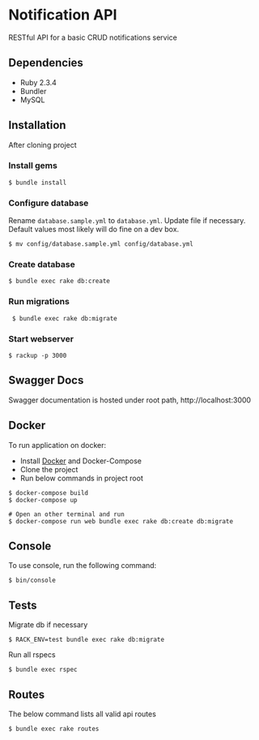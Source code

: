 # Notification API

RESTful API for a basic CRUD notifications service

## Dependencies

- Ruby 2.3.4
- Bundler
- MySQL

## Installation

After cloning project

### Install gems

 ```shell
 $ bundle install
 ```

### Configure database

 Rename `database.sample.yml` to `database.yml`. Update file if necessary. Default values most likely will do fine on a dev box.

 ```shell
 $ mv config/database.sample.yml config/database.yml
 ```

### Create database

 ```shell
 $ bundle exec rake db:create
 ```

### Run migrations

```shell
 $ bundle exec rake db:migrate
 ```

### Start webserver

 ```shell
 $ rackup -p 3000
 ```

## Swagger Docs

Swagger documentation is hosted under root path, http://localhost:3000

## Docker

To run application on docker:

- Install [Docker](https://docs.docker.com/docker-for-mac/install/) and Docker-Compose
- Clone the project
- Run below commands in project root

```shell
$ docker-compose build
$ docker-compose up

# Open an other terminal and run
$ docker-compose run web bundle exec rake db:create db:migrate
```

## Console

To use console, run the following command:

```shell
$ bin/console
```

## Tests

Migrate db if necessary

```shell
$ RACK_ENV=test bundle exec rake db:migrate 
```

Run all rspecs

```shell
$ bundle exec rspec
```

## Routes

The below command lists all valid api routes

```shell
$ bundle exec rake routes
```
